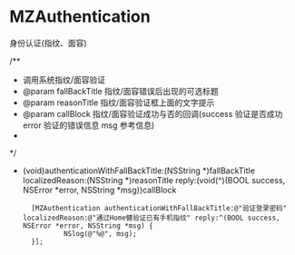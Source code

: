 # MZAuthentication
身份认证(指纹、面容)

/**
 * 调用系统指纹/面容验证
 * @param fallBackTitle 指纹/面容错误后出现的可选标题
 * @param reasonTitle 指纹/面容验证框上面的文字提示
 * @param callBlock 指纹/面容验证成功与否的回调(success 验证是否成功 error 验证的错误信息 msg 参考信息)
 *
 */
+ (void)authenticationWithFallBackTitle:(NSString *)fallBackTitle localizedReason:(NSString *)reasonTitle reply:(void(^)(BOOL success, NSError *error, NSString *msg))callBlock


        [MZAuthentication authenticationWithFallBackTitle:@"验证登录密码" localizedReason:@"通过Home健验证已有手机指纹" reply:^(BOOL success, NSError *error, NSString *msg) {
                NSlog(@"%@", msg);
        }];
